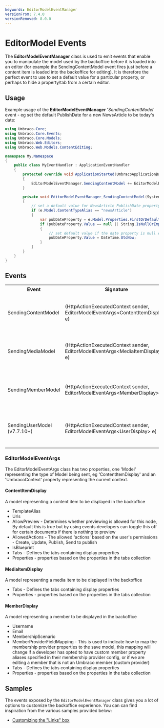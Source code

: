 ```yaml
---
keywords: EditorModelEventManager
versionFrom: 7.4.0
versionRemoved: 8.0.0
---
```


# EditorModel Events

The **EditorModelEventManager** class is used to emit events that enable you to manipulate the model used by the backoffice before it is loaded into an editor  (for example the SendingContentModel event fires just before a content item is loaded into the backoffice for editing). It is therefore the perfect event to use to set a default value for a particular property, or perhaps to hide a property/tab from a certain editor.

## Usage

Example usage of the **EditorModelEventManager** '*SendingContentModel*' event - eg set the default PublishDate for a new NewsArticle to be today's date:
```csharp
using Umbraco.Core;
using Umbraco.Core.Events;
using Umbraco.Core.Models;
using Umbraco.Web.Editors;
using Umbraco.Web.Models.ContentEditing;

namespace My.Namespace
{
    public class MyEventHandler : ApplicationEventHandler
    {
        protected override void ApplicationStarted(UmbracoApplicationBase umbracoApplication, ApplicationContext applicationContext)
        {
            EditorModelEventManager.SendingContentModel += EditorModelEventManager_SendingContentModel;
        }

        private void EditorModelEventManager_SendingContentModel(System.Web.Http.Filters.HttpActionExecutedContext sender, EditorModelEventArgs<Umbraco.Web.Models.ContentEditing.ContentItemDisplay> e)
        {
            // set a default value for NewsArticle PublishDate property, the editor can override this, but we will suggest it should be today's date
            if (e.Model.ContentTypeAlias == "newsArticle")
            {
                var pubDateProperty = e.Model.Properties.FirstOrDefault(f => f.Alias == "publishDate");
                if (pubDateProperty.Value == null || String.IsNullOrEmpty(pubDateProperty.Value.ToString()))
                {
                    // set default value if the date property is null or empty
                    pubDateProperty.Value = DateTime.UtcNow;
                }
            }
        }
    }
}
```
## Events

<table>
    <tr>
        <th>Event</th>
        <th>Signature</th>
        <th>Description</th>
    </tr>
    <tr>
        <td>SendingContentModel</td>
        <td>(HttpActionExecutedContext sender,  EditorModelEventArgs&ltContentItemDisplay&gt; e)</td>
        <td>
        Raised just before the editor model is sent for editing in the content section <br />
        NOTE: 'e' contains a model property of *Umbraco.Web.Models.ContentEditing.ContentItemDisplay* type which in turn contains the tabs and properties of the elements about to be loaded for editing
        </td>
    </tr>
    <tr>
        <td>SendingMediaModel</td>
        <td>(HttpActionExecutedContext sender,  EditorModelEventArgs&ltMediaItemDisplay&gt; e)</td>
        <td>
        Raised just before the editor model is sent for editing in the media section <br />
        NOTE: 'e' contains a model property of *Umbraco.Web.Models.ContentEditing.MediaItemDisplay* type which in turn contains the tabs and properties of the elements about to be loaded for editing
        </td>
    </tr>
    <tr>
        <td>SendingMemberModel</td>
        <td>(HttpActionExecutedContext sender,  EditorModelEventArgs&ltMemberDisplay&gt; e)</td>
        <td>
        Raised just before the editor model is sent for editing in the member section.<br />
        NOTE: 'e' contains a model property of *Umbraco.Web.Models.ContentEditing.MemberDisplay* type which in turn contains the tabs and properties of the elements about to be loaded for editing 
        </td>
    </tr>
    <tr>
        <td>SendingUserModel (v7.7.10+)</td>
        <td>(HttpActionExecutedContext sender,  EditorModelEventArgs&ltUserDisplay&gt; e)</td>
        <td>
        Raised just before the editor model is sent for editing in the user section.<br />
        NOTE: 'e' contains a model property of *Umbraco.Web.Models.ContentEditing.UserDisplay* type which in turn contains the tabs and properties of the elements about to be loaded for editing
        </td>
    </tr>
   </table>

### EditorModelEventArgs

The EditorModelEventArgs class has two properties, one 'Model' representing the type of Model being sent, eg 'ContentItemDisplay' and an 'UmbracoContext' property representing the current context.

#### ContentItemDisplay

A model representing a content item to be displayed in the backoffice

* TemplateAlias
* Urls
* AllowPreview - Determines whether previewing is allowed for this node, By default this is true but by using events developers can toggle this off for certain documents if there is nothing to preview
* AllowedActions - The allowed 'actions' based on the user's permissions - Create, Update, Publish, Send to publish
* IsBlueprint
* Tabs - Defines the tabs containing display properties
* Properties - properties based on the properties in the tabs collection

#### MediaItemDisplay

A model representing a media item to be displayed in the backoffice

* Tabs - Defines the tabs containing display properties
* Properties - properties based on the properties in the tabs collection

#### MemberDisplay

A model representing a member to be displayed in the backoffice

* Username
* Email
* MembershipScenario
* MemberProviderFieldMapping - This is used to indicate how to map the membership provider properties to the save model, this mapping will change if a developer has opted to have custom member property aliases specified in their membership provider config, or if we are editing a member that is not an Umbraco member (custom provider)
* Tabs - Defines the tabs containing display properties
* Properties - properties based on the properties in the tabs collection

## Samples

The events exposed by the `EditorModelEventManager` class gives you a lot of options to customize the backoffice experience. You can can find inspiration from the various samples provided below:

* [Customizing the "Links" box](Customizing-the-links-box)

